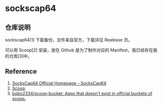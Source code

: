 # sockscap64

## 仓库说明

sockscap64[1] 下载备份，文件来自官方，下载详见 Realease 页。

可以用 Scoop[2] 安装，放在 Github 是为了制作对应的 Manifest，我已经存在我的仓库[3]中。

## Reference

1. [SocksCap64 Official Homepage - SocksCap64](https://www.sockscap64.com/homepage/)
2. [Scoop](https://scoop.sh/)
3. [bobo2334/scoop-bucket: Apps that doesn't exist in official buckets of scoop.](https://github.com/bobo2334/scoop-bucket)

